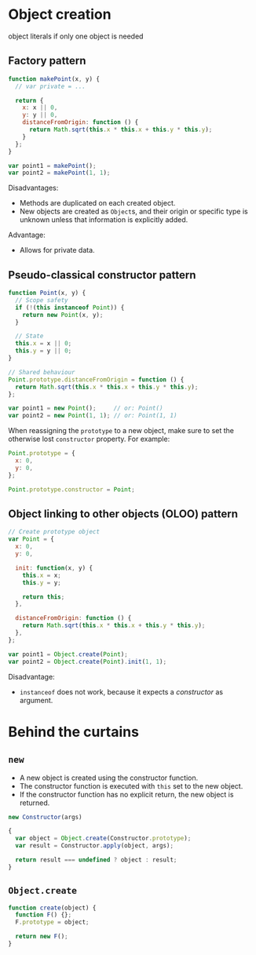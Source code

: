 # Object creation

object literals if only one object is needed

## Factory pattern

```js
function makePoint(x, y) {
  // var private = ...

  return {
    x: x || 0,
    y: y || 0,
    distanceFromOrigin: function () {
      return Math.sqrt(this.x * this.x + this.y * this.y);
    }
  };
}

var point1 = makePoint();
var point2 = makePoint(1, 1);
```

Disadvantages:
* Methods are duplicated on each created object.
* New objects are created as `Object`s, and their origin or specific type is unknown unless that information is explicitly added.

Advantage:
* Allows for private data.

## Pseudo-classical constructor pattern

```js
function Point(x, y) {
  // Scope safety
  if (!(this instanceof Point)) {
    return new Point(x, y);
  }

  // State  
  this.x = x || 0;
  this.y = y || 0;
}

// Shared behaviour
Point.prototype.distanceFromOrigin = function () {
  return Math.sqrt(this.x * this.x + this.y * this.y);
};

var point1 = new Point();     // or: Point()
var point2 = new Point(1, 1); // or: Point(1, 1)
```

When reassigning the `prototype` to a new object, make sure to set the otherwise lost `constructor` property.
For example:
```js
Point.prototype = {
  x: 0,
  y: 0,
};

Point.prototype.constructor = Point;
```

## Object linking to other objects (OLOO) pattern

```js
// Create prototype object
var Point = {
  x: 0,
  y: 0,

  init: function(x, y) {
    this.x = x;
    this.y = y;

    return this;
  },

  distanceFromOrigin: function () {
    return Math.sqrt(this.x * this.x + this.y * this.y);
  },
};

var point1 = Object.create(Point);
var point2 = Object.create(Point).init(1, 1);
```

Disadvantage:
* `instanceof` does not work, because it expects a _constructor_ as argument.

# Behind the curtains

## `new`

* A new object is created using the constructor function.
* The constructor function is executed with `this` set to the new object.
* If the constructor function has no explicit return, the new object is returned.

```js
new Constructor(args)

{
  var object = Object.create(Constructor.prototype);
  var result = Constructor.apply(object, args);

  return result === undefined ? object : result;
}
```

## `Object.create`

```js
function create(object) {
  function F() {};
  F.prototype = object;

  return new F();
}
```
